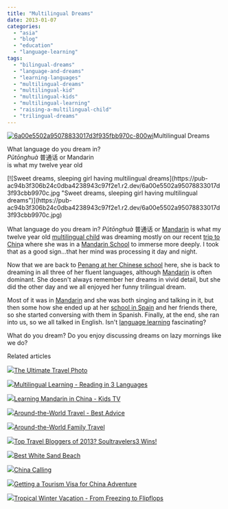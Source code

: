 ```yaml
---
title: "Multilingual Dreams"
date: 2013-01-07
categories: 
  - "asia"
  - "blog"
  - "education"
  - "language-learning"
tags: 
  - "bilingual-dreams"
  - "language-and-dreams"
  - "learning-languages"
  - "multilingual-dreams"
  - "multilingual-kid"
  - "multilingual-kids"
  - "multilingual-learning"
  - "raising-a-multilingual-child"
  - "trilingual-dreams"
---
```


[![6a00e5502a95078833017d3f935fbb970c-800wi](https://pub-ac94b3f306b24c0dba4238943c97f2e1.r2.dev/6a00e5502a95078833017c3564db8b970b.jpg "6a00e5502a95078833017d3f935fbb970c-800wi")](https://pub-ac94b3f306b24c0dba4238943c97f2e1.r2.dev/6a00e5502a95078833017c3564db8b970b.jpg)Multilingual Dreams  
  
What language do you dream in?  
_Pǔtōnghuà_ 普通话 or Mandarin  
is what my twelve year old

<!--more--> [![Sweet dreams, sleeping girl having multilingual dreams](https://pub-ac94b3f306b24c0dba4238943c97f2e1.r2.dev/6a00e5502a95078833017d3f93cbb9970c.jpg "Sweet dreams, sleeping girl having multilingual dreams")](https://pub-ac94b3f306b24c0dba4238943c97f2e1.r2.dev/6a00e5502a95078833017d3f93cbb9970c.jpg)  
  
  
What language do you dream in? _Pǔtōnghuà_ 普通话 or [Mandarin](http://soultravelers3new.local/2011/01/only-american-girl-in-an-all-mandarin-school-chinese-immersion-in-language-culture-through-school.html "mandarin ") is what my twelve year old [multilingual child](http://soultravelers3new.local/2011/06/how-to-raise-a-bilingual-or-multi-lingual-child-2.html "how to raise multilingual child") was dreaming mostly on our recent [trip to Chin](http://soultravelers3new.local/2012/11/china-travel-in-the-autumn.html "trip to china")a where she was in a [Mandarin School](http://soultravelers3new.local/2012/11/mandarin-immersion-in-china.html "mandarin school in China") to immerse more deeply. I took that as a good sign...that her mind was processing it day and night.  
  
Now that we are back to [Penang at her Chinese school](http://soultravelers3new.local/2012/06/why-learn-mandarin-in-tropical-asia-penang.html "Penang chinese school for mandarin learning") here, she is back to dreaming in all three of her fluent languages, although [Mandarin](http://soultravelers3new.local/2012/07/learning-mandarin-in-asia-the-economist-and-wall-street-journal-discuss-.html "learning mandarin in Asia") is often dominant. She doesn't always remember her dreams in vivid detail, but she did the other day and we all enjoyed her funny trilingual dream.  
  
Most of it was in [Mandarin](http://soultravelers3new.local/2012/07/chinese-school-in-asia-11-year-old-american-doing-physics-in-mandarin.html#more "learning mandarin in Asia") and she was both singing and talking in it, but then some how she ended up at her [school in Spain](http://soultravelers3new.local/2010/07/schools-out-forever-expat-immersion-spanish-in-spain-digital-nomad-education-for-kids-who-travel.html "school in spain for learning spanish") and her friends there, so she started conversing with them in Spanish. Finally, at the end, she ran into us, so we all talked in English. Isn't [language learning](http://soultravelers3new.local/2011/06/how-to-raise-a-bilingual-or-multi-lingual-child.html "language learning") fascinating?  
  
What do you dream? Do you enjoy discussing dreams on lazy mornings like we do?  
  
  

Related articles

[![](http://i.zemanta.com/130738046_80_80.jpg)](http://soultravelers3new.local/2012/12/the-ultimate-travel-photo.html)[The Ultimate Travel Photo](http://soultravelers3new.local/2012/12/the-ultimate-travel-photo.html)

[![](http://i.zemanta.com/124031105_80_80.jpg)](http://soultravelers3new.local/2012/11/multilingual-learning-reading-in-3-languages.html)[Multilingual Learning - Reading in 3 Languages](http://soultravelers3new.local/2012/11/multilingual-learning-reading-in-3-languages.html)

[![](http://i.zemanta.com/127801907_80_80.jpg)](http://soultravelers3new.local/2012/11/learning-mandarin-in-china-kids-tv-.html)[Learning Mandarin in China - Kids TV](http://soultravelers3new.local/2012/11/learning-mandarin-in-china-kids-tv-.html)

[![](http://i.zemanta.com/133178306_80_80.jpg)](http://soultravelers3new.local/2012/12/-around-the-world-travel-best-advice.html)[Around-the-World Travel - Best Advice](http://soultravelers3new.local/2012/12/-around-the-world-travel-best-advice.html)

[![](http://i.zemanta.com/134800869_80_80.jpg)](http://soultravelers3new.local/2012/12/around-the-world-family-travel.html)[Around-the-World Family Travel](http://soultravelers3new.local/2012/12/around-the-world-family-travel.html)

[![](http://i.zemanta.com/135568483_80_80.jpg)](http://soultravelers3new.local/2013/01/top-travel-bloggers-of-2013-soultravelers3-wins-.html)[Top Travel Bloggers of 2013? Soultravelers3 Wins!](http://soultravelers3new.local/2013/01/top-travel-bloggers-of-2013-soultravelers3-wins-.html)

[![](http://i.zemanta.com/135775485_80_80.jpg)](http://soultravelers3new.local/2013/01/best-white-sand-beach-.html)[Best White Sand Beach](http://soultravelers3new.local/2013/01/best-white-sand-beach-.html)

[![](http://i.zemanta.com/129923404_80_80.jpg)](http://soultravelers3new.local/2012/12/china-calling.html)[China Calling](http://soultravelers3new.local/2012/12/china-calling.html)

[![](http://i.zemanta.com/123754816_80_80.jpg)](http://soultravelers3new.local/2012/11/getting-a-tourism-visa-for-china-adventure.html)[Getting a Tourism Visa for China Adventure](http://soultravelers3new.local/2012/11/getting-a-tourism-visa-for-china-adventure.html)

[![](http://i.zemanta.com/132755696_80_80.jpg)](http://soultravelers3new.local/2012/12/tropical-winter-vacation-from-freezing-to-flipflops.html)[Tropical Winter Vacation - From Freezing to Flipflops](http://soultravelers3new.local/2012/12/tropical-winter-vacation-from-freezing-to-flipflops.html)
